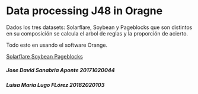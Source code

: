 # Data processing J48 in Oragne
Dados los tres datasets: Solarflare, Soybean y Pageblocks que son distintos en su composición se calcula el arbol de reglas y la proporción de acierto.

Todo esto en usando el software Orange.

<a href="https://archive.ics.uci.edu/ml/datasets/Solar+Flare">Solarflare <a>
<a href="https://archive.ics.uci.edu/ml/datasets/Soybean+%28Large%29">Soybean <a>
<a href="https://archive.ics.uci.edu/ml/datasets/Page+Blocks+Classification">Pageblocks<a>
  
<h5> Jose David Sanabria Aponte 20171020044</h5>
<h5> Luisa Maria Lugo FLórez 20182020103 </h5>
